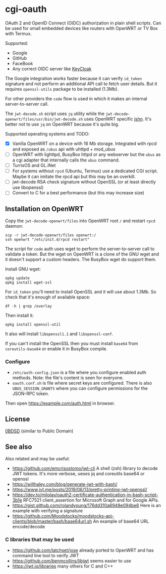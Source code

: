# cgi-oauth
OAuth 2 and OpenID Connect (OIDC) authorization in plain shell scripts. Can be used for small embedded devices like routers with OpenWRT or TV Box with Termux.

Supported:
* Google
* GitHub
* FaceBook
* Any correct OIDC server like [KeyCloak](https://www.keycloak.org/)

The Google integration works faster because it can verify `id_token` signature and not perform an additional API call to fetch user details.
But it requires `openssl-utils` package to be installed (1.3Mb).

For other providers the `code` flow is used in which it makes an internal server-to-server call.

The `jwt-decode.sh` script uses `jq` utility while the `jwt-decode-openwrt/files/usr/bin/jwt-decode.sh` uses OpenWRT specific [jshn](https://openwrt.org/docs/guide-developer/jshn).
It's better not to use `jq` on OpenWRT because it's quite big.

Supported operating systems and TODO:
* [x] Vanilla OpenWRT on a device with 16 Mb storage. Integrated with rpcd and exposed as `/ubus` api with uhttpd + mod_ubus
* [ ] OpenWRT with lighttpd, BusyBox httpd or any webserver but the `ubus` as a cgi adapter that internally calls the `ubus` command.
* [ ] TurrisOS and GL.iNet
* [ ] For systems without `rpcd` (Ubuntu, Termux) use a dedicated CGI script. Maybe it can imitate the rpcd api but this may be an overkill.
* [ ] jwt-decode RSA check signature without OpenSSL (or at least directly use libopenssl)
* [ ] Convert to C for a best performance (but this may increase size)

## Installation on OpenWRT
Copy the `jwt-decode-openwrt/files` into OpenWRT root `/` and restart `rpcd` daemon:

    scp -r jwt-decode-openwrt/files openwrt:/
    ssh openwrt "/etc/init.d/rpcd restart"


The script for `code` auth uses wget to perform the server-to-server call to validate a token.
But the wget on OpenWRT is a clone of the GNU wget and it doesn't support a custom headers.
The BusyBox wget do support them.

Install GNU wget:

    opkg update
    opkg install wget-ssl

For `id_token` you'll need to install OpenSSL and it will use about 1.3Mb. So check that it's enough of available space:

    df -h | grep /overlay

Then install it:

    opkg install openssl-util

It also will install `libopenssl1.1` and `libopenssl-conf`.

If you can't install the OpenSSL then you must install `base64` from `coreutils-base64` or enable it in BusyBox compile.

### Configure 

* `/etc/auth-config.json` is a file where you configure enabled auth methods. Note: the file's content is seen for everyone.
* `oauth.conf.sh` is file where secret keys are configured. There is also `UBUS_SESSION_GRANTS` where you can configure permissions for the JSON-RPC token.

Then open https://example.com/auth.html in browser.

## License
[0BDSD](https://opensource.org/licenses/0BSD) (similar to Public Domain)

## See also

Also related and may be useful:
* https://github.com/emcrisostomo/jwt-cli A shell (zsh) library to decode JWT tokens. It's more verbose, ueses jq and coreutils base64 or openssl
* https://willhaley.com/blog/generate-jwt-with-bash/
* https://www.jvt.me/posts/2019/06/13/pretty-printing-jwt-openssl/
* https://dev.to/milolav/oauth2-certificate-authentication-in-bash-script-3b1e  RFC7521 client_assertion for Microsoft Graph and for Google APIs.
* https://gist.github.com/rolandyoung/176dd310a6948e094be6 Here is an example with verifying a signature
* https://github.com/Moodstocks/moodstocks-api-clients/blob/master/bash/base64url.sh An example of base64 URL encode/decode


### C libraries that may be used
* https://github.com/latchset/jose already ported to OpenWRT and has command line tool to verify JWT
* https://github.com/benmcollins/libjwt seems easier to use
* https://jwt.io/libraries many others for C and C++
